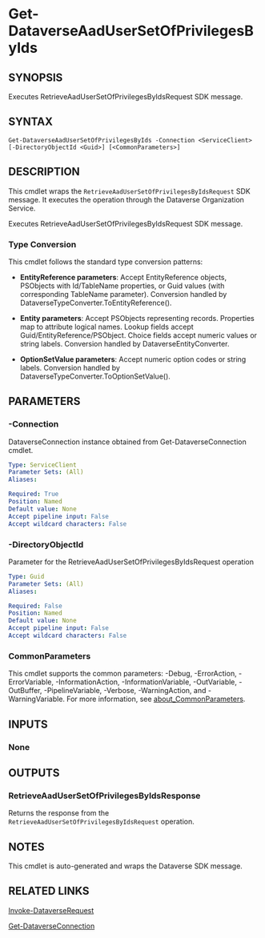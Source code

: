 # Get-DataverseAadUserSetOfPrivilegesByIds

## SYNOPSIS
Executes RetrieveAadUserSetOfPrivilegesByIdsRequest SDK message.

## SYNTAX

```
Get-DataverseAadUserSetOfPrivilegesByIds -Connection <ServiceClient> [-DirectoryObjectId <Guid>] [<CommonParameters>]
```

## DESCRIPTION

This cmdlet wraps the `RetrieveAadUserSetOfPrivilegesByIdsRequest` SDK message. It executes the operation through the Dataverse Organization Service.

Executes RetrieveAadUserSetOfPrivilegesByIdsRequest SDK message.

### Type Conversion

This cmdlet follows the standard type conversion patterns:

- **EntityReference parameters**: Accept EntityReference objects, PSObjects with Id/TableName properties, or Guid values (with corresponding TableName parameter). Conversion handled by DataverseTypeConverter.ToEntityReference().

- **Entity parameters**: Accept PSObjects representing records. Properties map to attribute logical names. Lookup fields accept Guid/EntityReference/PSObject. Choice fields accept numeric values or string labels. Conversion handled by DataverseEntityConverter.

- **OptionSetValue parameters**: Accept numeric option codes or string labels. Conversion handled by DataverseTypeConverter.ToOptionSetValue().

## PARAMETERS

### -Connection
DataverseConnection instance obtained from Get-DataverseConnection cmdlet.

```yaml
Type: ServiceClient
Parameter Sets: (All)
Aliases:

Required: True
Position: Named
Default value: None
Accept pipeline input: False
Accept wildcard characters: False
```
### -DirectoryObjectId
Parameter for the RetrieveAadUserSetOfPrivilegesByIdsRequest operation

```yaml
Type: Guid
Parameter Sets: (All)
Aliases:

Required: False
Position: Named
Default value: None
Accept pipeline input: False
Accept wildcard characters: False
```
### CommonParameters
This cmdlet supports the common parameters: -Debug, -ErrorAction, -ErrorVariable, -InformationAction, -InformationVariable, -OutVariable, -OutBuffer, -PipelineVariable, -Verbose, -WarningAction, and -WarningVariable. For more information, see [about_CommonParameters](http://go.microsoft.com/fwlink/?LinkID=113216).

## INPUTS

### None

## OUTPUTS

### RetrieveAadUserSetOfPrivilegesByIdsResponse

Returns the response from the `RetrieveAadUserSetOfPrivilegesByIdsRequest` operation.

## NOTES

This cmdlet is auto-generated and wraps the Dataverse SDK message.

## RELATED LINKS

[Invoke-DataverseRequest](Invoke-DataverseRequest.md)

[Get-DataverseConnection](Get-DataverseConnection.md)
